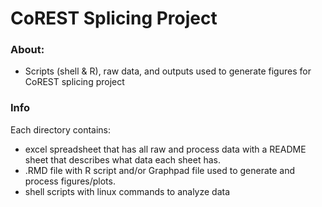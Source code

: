 # CoREST Splicing Project
### About:
  - Scripts (shell & R), raw data, and outputs used to generate figures for CoREST splicing project

### Info
Each directory contains:
  - excel spreadsheet that has all raw and process data with a README sheet that describes what data each sheet has.
  - .RMD file with R script and/or Graphpad file used to generate and process figures/plots.
  - shell scripts with linux commands to analyze data
